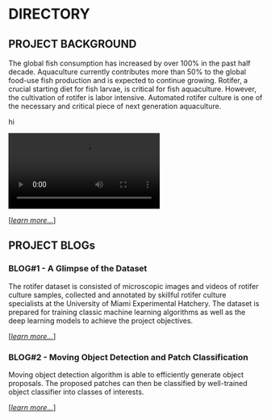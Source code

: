 # DIRECTORY

## PROJECT BACKGROUND

The global fish consumption has increased by over 100% in the past half decade.
Aquaculture currently contributes more than 50% to the global food-use fish production and is expected to continue
growing. 
Rotifer, a crucial starting diet for fish larvae, is critical for fish aquaculture. 
However, the cultivation of rotifer is labor intensive. 
Automated rotifer culture is one of the necessary and critical piece of next generation aquaculture. 

hi

![Aquaculture Cycle](videos/demo.mp4) 

[[_learn more..._]](background.md)

## PROJECT BLOGs

### BLOG#1 - A Glimpse of the Dataset

The rotifer dataset is consisted of microscopic images and videos of rotifer culture samples, collected and
annotated by skillful rotifer culture specialists at the University of Miami Experimental Hatchery. 
The dataset is prepared for training classic machine learning algorithms as well as the deep learning models to
achieve the project objectives.

[[_learn more..._]](dataset.md)

### BLOG#2 - Moving Object Detection and Patch Classification

Moving object detection algorithm is able to  efficiently generate object proposals. The proposed patches can then be
classified by well-trained object classifier into classes of interests. 

[[_learn more..._]](modpc.md)

